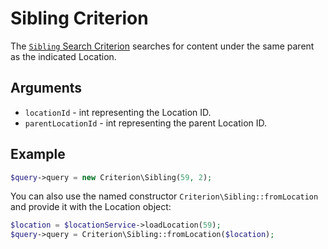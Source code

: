 # Sibling Criterion

The [`Sibling` Search Criterion](https://github.com/ezsystems/ezpublish-kernel/blob/master/eZ/Publish/API/Repository/Values/Content/Query/Criterion/Sibling.php)
searches for content under the same parent as the indicated Location.

## Arguments

- `locationId` - int representing the Location ID.
- `parentLocationId` - int representing the parent Location ID.

## Example

``` php
$query->query = new Criterion\Sibling(59, 2);
```

You can also use the named constructor `Criterion\Sibling::fromLocation`
and provide it with the Location object:

``` php
$location = $locationService->loadLocation(59);
$query->query = Criterion\Sibling::fromLocation($location);
```
